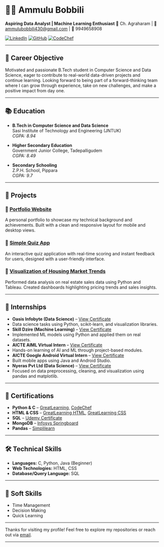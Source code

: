 # 👩‍💻 Ammulu Bobbili 

**Aspiring Data Analyst | Machine Learning Enthusiast** 
📍 Ch. Agraharam | 📧 ammulubobbili430@gmail.com | 📱 9949658908

[![LinkedIn](https://img.shields.io/badge/LinkedIn-Connect-blue)](https://www.linkedin.com/in/ammulu-bobbili-b33656280/)
[![GitHub](https://img.shields.io/badge/GitHub-22K61A4413-black)](https://github.com/22K61A4413)
[![CodeChef](https://img.shields.io/badge/CodeChef-ammulu50-orange)](https://www.codechef.com/users/ammulu50)

---

## 🎯 Career Objective

Motivated and passionate B.Tech student in Computer Science and Data Science, eager to contribute to real-world data-driven projects and continue learning. Looking forward to being part of a forward-thinking team where I can grow through experience, take on new challenges, and make a positive impact from day one.

---

## 📚 Education

- **B.Tech in Computer Science and Data Science**  
  Sasi Institute of Technology and Engineering (JNTUK)  
  *CGPA: 8.94*

- **Higher Secondary Education**  
  Government Junior College, Tadepalligudem  
  *CGPA: 8.49*

- **Secondary Schooling**  
  Z.P.H. School, Pippara  
  *CGPA: 9.7*

---

## 💼 Projects

### 🔗 [Portfolio Website](https://github.com/22K61A4413/portfolio)
A personal portfolio to showcase my technical background and achievements. Built with a clean and responsive layout for mobile and desktop views.

### 🔗 [Simple Quiz App](https://github.com/22K61A4413/myquizapp)
An interactive quiz application with real-time scoring and instant feedback for users, designed with a user-friendly interface.

### 🔗 [Visualization of Housing Market Trends](https://github.com/22K61A4413/visualizing-housing-market-trends-an-analysis-of-sale)
Performed data analysis on real estate sales data using Python and Tableau. Created dashboards highlighting pricing trends and sales insights.

---

## 📄 Internships

- **Oasis Infobyte (Data Science)** – [View Certificate](https://ik.imagekit.io/8vk3ohxng/oasis%20certi%20jpg.PNG?updatedAt=1746898321728) 
- Data science tasks using Python, scikit-learn, and visualization libraries.
- **Skill Dzire (Machine Learning)** – [View Certificate](https://ik.imagekit.io/8vk3ohxng/skilldzire%20ml.PNG?updatedAt=1746931943429)
- Implemented ML models using Python and applied them on real datasets.
- **AICTE AIML Virtual Intern** – [View Certificate](https://ik.imagekit.io/8vk3ohxng/ai%20ml%20virtual%20intern.pdf?updatedAt=1752857241270)
- Hands-on learning of AI and ML through project-based modules.
- **AICTE Google Android Virtual Intern** – [View Certificate](https://ik.imagekit.io/8vk3ohxng/android%20virtual%20intern.pdf?updatedAt=1752857291522)
- Built mobile apps using Java and Android Studio.
- **Nyeras Pvt Ltd (Data Science)** – [View Certificate](https://ik.imagekit.io/8vk3ohxng/internship%20completion%20-%20Bobbili%20Ammulu.pdf?updatedAt=1752857465910)
- Focused on data preprocessing, cleaning, and visualization using pandas and matplotlib.



---

## 📜 Certifications

- **Python & C** – [GreatLearning](https://ik.imagekit.io/8vk3ohxng/c.PNG?updatedAt=1733999290172), [CodeChef](https://ik.imagekit.io/8vk3ohxng/ammulu50-Problem%20solving%20in%20Python%20(1).pdf?updatedAt=1752859817930)
- **HTML & CSS** – [GreatLearning HTML](https://ik.imagekit.io/8vk3ohxng/ahtml.PNG?updatedAt=1733999401031), [GreatLearning CSS](https://ik.imagekit.io/8vk3ohxng/cssa.PNG?updatedAt=1733999306134)
- **SQL** – [Udemy Certificate](https://ik.imagekit.io/8vk3ohxng/udemy%20sql.pdf?updatedAt=1751820294727)
- **MongoDB** – [Infosys Springboard](https://ik.imagekit.io/8vk3ohxng/mdb.PNG?updatedAt=1733998538474)
- **Pandas** – [Simplilearn](https://ik.imagekit.io/8vk3ohxng/pandas%20simplilearn.pdf?updatedAt=1752859465348)


---

## 🛠️ Technical Skills

- **Languages:** C, Python, Java (Beginner)  
- **Web Technologies:** HTML, CSS  
- **Database/Query Language:** SQL  

---

## 🧠 Soft Skills

- Time Management  
- Decision Making  
- Quick Learning 
---

Thanks for visiting my profile! Feel free to explore my repositories or reach out via [email](mailto:ammulubobbili430@gmail.com).

---

